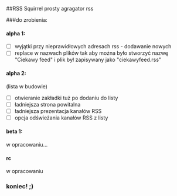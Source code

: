 ##RSS Squirrel
prosty agragator rss

###do zrobienia:

#### alpha 1:
- [ ] wyjątki przy nieprawidłowych adresach rss - dodawanie nowych
- [ ] replace w nazwach plików tak aby można było stworzyć nazwę "Ciekawy feed" i plik był zapisywany jako "ciekawyfeed.rss"

#### alpha 2:
(lista w budowie)
- [ ] otwieranie zakładki tuż po dodaniu do listy
- [ ] ładniejsza strona powitalna
- [ ] ładniejsza prezentacja kanałów RSS
- [ ] opcja odświeżania kanałów RSS z listy

#### beta 1:
w opracowaniu...

#### rc
w opracowaniu

### koniec! ;)
